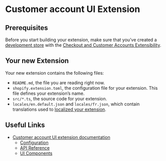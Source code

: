 # Customer account UI Extension

## Prerequisites

Before you start building your extension, make sure that you’ve created a [development store](https://shopify.dev/docs/apps/tools/development-stores) with the [Checkout and Customer Accounts Extensibility](https://shopify.dev/docs/api/release-notes/developer-previews#previewing-new-features).

## Your new Extension

Your new extension contains the following files:

- `README.md`, the file you are reading right now.
- `shopify.extension.toml`, the configuration file for your extension. This file defines your extension’s name.
- `src/*.ts`, the source code for your extension.
- `locales/en.default.json` and `locales/fr.json`, which contain translations used to [localized your extension](https://shopify.dev/docs/apps/checkout/best-practices/localizing-ui-extensions).

## Useful Links

- [Customer account UI extension documentation](https://shopify.dev/docs/api/customer-account-ui-extensions)
  - [Configuration](https://shopify.dev/docs/api/customer-account-ui-extensions/unstable/configuration)
  - [API Reference](https://shopify.dev/docs/api/customer-account-ui-extensions/unstable/apis)
  - [UI Components](https://shopify.dev/docs/api/customer-account-ui-extensions/unstable/components)